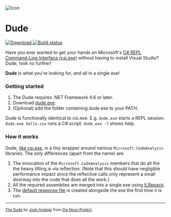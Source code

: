 ![Icon](https://raw.githubusercontent.com/adamralph/dude/master/img/dude.png)

# Dude

[ ![Download](https://api.bintray.com/packages/adamralph/apps/dude/images/download.svg) ](https://bintray.com/adamralph/apps/dude/_latestVersion) [![Build status](https://ci.appveyor.com/api/projects/status/acoj907kr0u9f2m7/branch/master?svg=true)](https://ci.appveyor.com/project/adamralph/dude/branch/master)

Have you ever wanted to get your hands on Microsoft's [C# REPL Command-Line Interface (csi.exe)](https://msdn.microsoft.com/en-us/magazine/mt614271.aspx) without having to install Visual Studio? Dude, look no further!

**Dude** is what you're looking for, and all in a single exe!

### Getting started

1. The Dude requires .NET Framework 4.6 or later.
2. Download [dude.exe](https://bintray.com/adamralph/apps/download_file?file_path=dude.exe).
3. (Optional) add the folder containing dude.exe to your PATH.

Dude is functionally identical to csi.exe. E.g. `dude.exe` starts a REPL session. `dude.exe hello.csx` runs a C# script. `dude.exe -?` shows help.

### How it works

Dude, [like csi.exe](https://github.com/dotnet/roslyn/blob/e045283767da82cfd276d020c8a798f78513a1ab/src/Interactive/CsiCore), is a tiny wrapper around various `Microsoft.CodeAnalysis` libraries. The only differences (apart from the name) are:

1. The invocation of the `Microsoft.CodeAnalysis` members that do all the the heavy lifting is via reflection. (Note that this should have negligible performance impact since the reflective calls only represent a small doorway into the code that does all the work.)
2. All the required assemblies are merged into a single exe using [ILRepack](https://github.com/gluck/il-repack).
3. The [default response file](https://github.com/dotnet/roslyn/blob/e045283767da82cfd276d020c8a798f78513a1ab/src/Interactive/csi/csi.rsp) is created alongside the exe the first time it is run.

---

<sub>[The Dude](https://thenounproject.com/term/the-dude/374112) by [Joan Andujar](https://thenounproject.com/joanandujar/) from [the Noun Project](https://thenounproject.com/).</sub>
